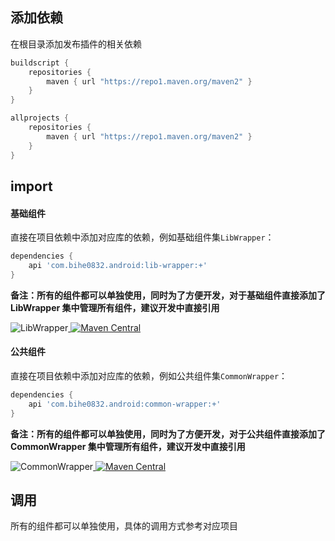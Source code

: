 ## 添加依赖

在根目录添加发布插件的相关依赖
```groovy
buildscript {  
    repositories {  
        maven { url "https://repo1.maven.org/maven2" }
    }  
}   

allprojects {  
    repositories {  
        maven { url "https://repo1.maven.org/maven2" }
    }  
}
```  
## import

#### 基础组件

直接在项目依赖中添加对应库的依赖，例如基础组件集`LibWrapper`：

```groovy
dependencies {
    api 'com.bihe0832.android:lib-wrapper:+'
}
```

**备注：所有的组件都可以单独使用，同时为了方便开发，对于基础组件直接添加了 LibWrapper 集中管理所有组件，建议开发中直接引用** 

![LibWrapper](https://img.shields.io/badge/AndroidAppFactory-LibWrapper-brightgreen)[ ![Maven Central](https://img.shields.io/maven-central/v/com.bihe0832.android/lib-wrapper) ](https://search.maven.org/artifact/com.bihe0832.android/lib-wrapper)

#### 公共组件

直接在项目依赖中添加对应库的依赖，例如公共组件集`CommonWrapper`：

```groovy
dependencies {
    api 'com.bihe0832.android:common-wrapper:+'
}
```
**备注：所有的组件都可以单独使用，同时为了方便开发，对于公共组件直接添加了 CommonWrapper 集中管理所有组件，建议开发中直接引用** 

![CommonWrapper](https://img.shields.io/badge/AndroidAppFactory-CommonWrapper-brightgreen)[ ![Maven Central](https://img.shields.io/maven-central/v/com.bihe0832.android/common-wrapper) ](https://search.maven.org/artifact/com.bihe0832.android/common-wrapper)

## 调用

所有的组件都可以单独使用，具体的调用方式参考对应项目